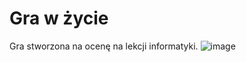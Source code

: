 # Gra w życie
Gra stworzona na ocenę na lekcji informatyki.
![image](https://user-images.githubusercontent.com/81117560/193030022-3dbf8d75-b088-4c02-b046-1212028742c0.png)
